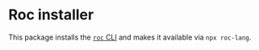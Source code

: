 # Roc installer

This package installs the [`roc` CLI](https://roc-lang.org) and makes it available via `npx roc-lang`.
